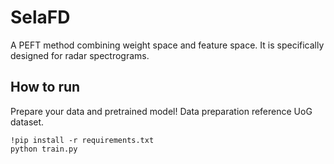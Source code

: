 # SelaFD
A PEFT method combining weight space and feature space. It is specifically designed for radar spectrograms.

## How to run
Prepare your data and pretrained model! Data preparation reference UoG dataset.
```
!pip install -r requirements.txt
python train.py
```

